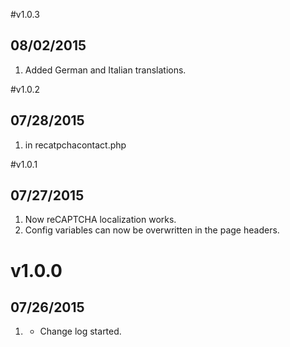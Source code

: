 #v1.0.3
## 08/02/2015

1. [](#new) Added German and Italian translations.

#v1.0.2
## 07/28/2015

1. [](#bugfix) in recatpchacontact.php


#v1.0.1
## 07/27/2015

1. [](#bugfix) Now reCAPTCHA localization works.
2. [](#new) Config variables can now be overwritten in the page headers.

# v1.0.0
## 07/26/2015

1. [](#new)
    * Change log started.






